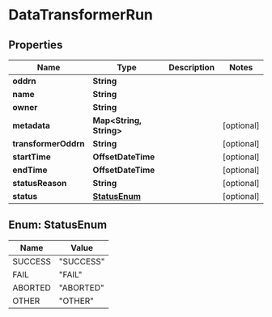 

# DataTransformerRun

## Properties

Name | Type | Description | Notes
------------ | ------------- | ------------- | -------------
**oddrn** | **String** |  | 
**name** | **String** |  | 
**owner** | **String** |  | 
**metadata** | **Map&lt;String, String&gt;** |  |  [optional]
**transformerOddrn** | **String** |  |  [optional]
**startTime** | **OffsetDateTime** |  |  [optional]
**endTime** | **OffsetDateTime** |  |  [optional]
**statusReason** | **String** |  |  [optional]
**status** | [**StatusEnum**](#StatusEnum) |  |  [optional]



## Enum: StatusEnum

Name | Value
---- | -----
SUCCESS | &quot;SUCCESS&quot;
FAIL | &quot;FAIL&quot;
ABORTED | &quot;ABORTED&quot;
OTHER | &quot;OTHER&quot;



